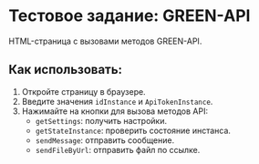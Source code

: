 # Тестовое задание: GREEN-API
HTML-страница с вызовами методов GREEN-API. 

## Как использовать:
1. Откройте страницу в браузере.
2. Введите значения `idInstance` и `ApiTokenInstance`.
3. Нажимайте на кнопки для вызова методов API:
   - `getSettings`: получить настройки.
   - `getStateInstance`: проверить состояние инстанса.
   - `sendMessage`: отправить сообщение.
   - `sendFileByUrl`: отправить файл по ссылке.
